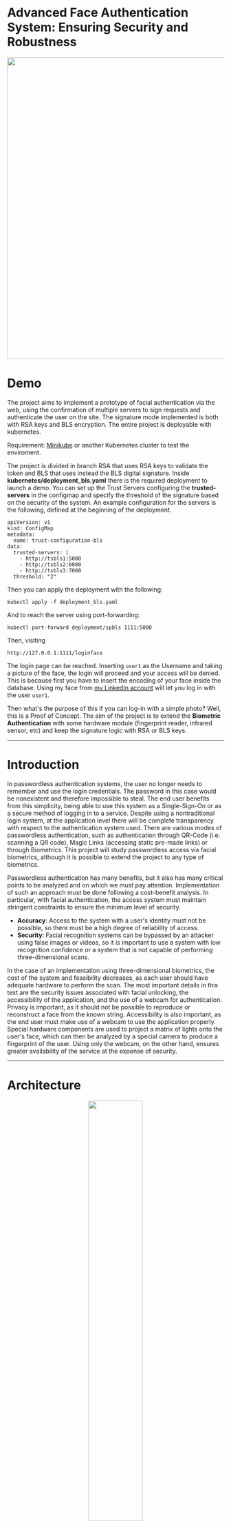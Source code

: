 # Advanced Face Authentication System: Ensuring Security and Robustness

<p align="center">
  <img src="img/trust_network.png" width="700" height="700"/>
</p>


# Demo
The project aims to implement a prototype of facial authentication via the web, using the confirmation of multiple servers to sign requests and authenticate the user on the site. The signature mode implemented is both with RSA keys and BLS encryption. The entire project is deployable with kubernetes.

Requirement: [Minikube](https://minikube.sigs.k8s.io/docs/start/) or another Kubernetes cluster to test the enviroment.

The project is divided in branch RSA that uses RSA keys to validate the token and BLS that uses instead the BLS digital signature.
Inside **kubernetes/deployment_bls.yaml** there is the required deployment to launch a demo.
You can set up the Trust Servers configuring the **trusted-servers** in the configmap and specify the threshold of the signature based on the security of the system. An example configuration for the servers is the following, defined at the beginning of the deployment.

```
apiVersion: v1
kind: ConfigMap
metadata:
  name: trust-configuration-bls
data:
  trusted-servers: |
    - http://tsbls1:5000
    - http://tsbls2:6000
    - http://tsbls3:7000
  threshold: "2"
```

Then you can apply the deployment with the following:

`kubectl apply -f deployment_bls.yaml`

And to reach the server using port-forwarding:

`kubectl port-forward deployment/spbls 1111:5000`

Then, visiting

`http://127.0.0.1:1111/loginface`

The login page can be reached. Inserting `user1` as the Username and taking a picture of the face, the login will proceed and your access will be denied. This is because first you have to insert the encoding of your face inside the database. Using my face from [my LinkedIn account](https://www.linkedin.com/in/patrick-di-fazio/) will let you log in with the user `user1`.

Then what's the purpose of this if you can log-in with a simple photo? Well, this is a Proof of Concept. The aim of the project is to extend the **Biometric Authentication** with some hardware module (fingerprint reader, infrared sensor, etc) and keep the signature logic with RSA or BLS keys.

---

# Introduction

In passwordless authentication systems, the user no longer needs to remember and use the login credentials. The password in this case would be nonexistent and therefore impossible to steal. The end user benefits from this simplicity, being able to use this system as a Single-Sign-On or as a secure method of logging in to a service. Despite using a nontraditional login system, at the application level there will be complete transparency with respect to the authentication system used. There are various modes of passwordless authentication, such as authentication through QR-Code (i.e. scanning a QR code), Magic Links (accessing static pre-made links) or through Biometrics. This project will study passwordless access via facial biometrics, although it is possible to extend the project to any type of biometrics.

Passwordless authentication has many benefits, but it also has many critical points to be analyzed and on which we must pay attention. Implementation of such an approach must be done following a cost-benefit analysis. In particular, with facial authentication, the access system must maintain stringent constraints to ensure the minimum level of security. 

- **Accuracy**: Access to the system with a user's identity must not be possible, so there must be a high degree of reliability of access. 
- **Security**: Facial recognition systems can be bypassed by an attacker using false images or videos, so it is important to use a system with low recognition confidence or a system that is not capable of performing three-dimensional scans.

In the case of an implementation using three-dimensional biometrics, the cost of the system and feasibility decreases, as each user should have adequate hardware to perform the scan. The most important details in this text are the security issues associated with facial unlocking, the accessibility of the application, and the use of a webcam for authentication. Privacy is important, as it should not be possible to reproduce or reconstruct a face from the known string. Accessibility is also important, as the end user must make use of a webcam to use the application properly. Special hardware components are used to project a matrix of lights onto the user's face, which can then be analyzed by a special camera to produce a fingerprint of the user. Using only the webcam, on the other hand, ensures greater availability of the service at the expense of security.

---

# Architecture

<p align="center">
  <img src="img/network_details.png" width="50%" height="50%"/>
</p>

- Client: Provides for client access to the service, starting with the individual user and ending with the organization that chooses to adopt the passwordless methodology. Here, clients connect to the service according to the level of security they wish to maintain. A client that needs numerous servers to sign its face will choose a higher level of security. To access less critical services, it will also be possible for the client to choose a lower level of security, which will benefit from faster signing and less bandwidth occupancy. The client connects through the browser to the Service Provider's address, enters its Username and takes the picture. After a few milliseconds he receives a response from the server: if the photo is valid and the encoding matches the one saved on the Identity Provider, the user accesses the Service Homepage, otherwise he will receive HTTP error 401 (Unauthorized).
- Server: This part is responsible for receiving the user's request, generating the face encoding and sending it to a controller that will handle the signature request by forwarding the encoding to the trust servers. This is where we deliver the service to the user and generate the token that will then be used within the service and uniquely identify the user on the Web site. The first step the Service Provider takes is to receive the request from the Clients and process the face encoding locally. After the processing is finished it turns the request made to the Identity Provider who prepares the request for the Trust Controller, if the user is registered in the system and waits for response. The Trust controller in turn, knowing the list of signing servers, has the logic to make a request to each server and merge the signatures.
- Signature: At this level, the signature servers come in and compare the encoding of the previously sent face with the one saved by the users' identity manager. Trust Servers do an array comparison operation that will return a positive result only if the generated encoding falls within a confidence interval specified at runtime. In other words, if the encoding is similar enough to the saved encoding, they will sign the packet and return it to the client. Trust Servers, depending on the type of signature the system will have, will differ greatly. In fact, the service can use two different systems to sign and generate the tokens: one is based on the RSA algorithm and one uses BLS signatures, better described later. Deployment is done parametrically, using the same container but changing the environment variables for each new server. The Trust Controller needs to be aware of all the servers signing the picture, to better manage the security of the system.

# Signature 

In the diagram in the figure we can see how the first step in requesting an identity from the client to the server or Service Provider. Here the Service Provider is then contacted by specifying the user's username. It is in the Service Provider that the deployment of the client reachable webserver is done and it is he who is in charge of processing the client face to generate the encoding.
Once the encoding generation is complete, an identity request is sent to the Identity Provider that contains the previously generated encoding and the user's username as parameters. If the username matches an existing one, the request formed by the encoding just received and the encoding saved for that user, concatenated with the username, is forwarded. This packet is sent to the Trust Controller.
The Controller retrieves the server number configured at runtime, according to the required security level, and prepares a cyclic request for each Identity Server or Trust Server present, which includes the two received encodings and the user's username. Each server is responsible for producing a boolean indicating whether the two arrays are similar. If the result is positive, each server produces a piece of the token which is then sent to the Trust Controller as a response. If one of the servers is unreachable it is skipped.
The generated response, which includes all the pieces of the tokens created, is then sent back to the Identity Provider who provides the identity and the JSON Web Token to the client who will be identified on the Web site until he logs out. Finally, the application can use two different signature modes: the List mode and the mode with BLS. Regardless of the signature type, the operation of the service will appear transparent to the user, who will always be validated and identified via a JWT.

## Type of Signature: RSA vs BLS

<p align="center">
  <img src="img/screen_list.png" width="30%" height="30%"/>
  <img src="img/screen_bls.png" width="30.2%" height="30.2%"/>
</p>

### RSA Mode
In this mode, each Trust Server signs the response with its public key and sends the packet to the Trust Controller, which will collect the signatures and send them to the Service Provider via the Identity Provider. At this point the Server may encrypt a session key with the public key retrieved from the Trust servers' signatures and send it to the various Trust Servers. If each of them responds with the correct decryption of the session key, through its own private key, then that server is registered as valid and the number of servers that have signed the session token is increased by one. When the number of signatures is greater than the desired security limit for the specific Service Provider, the session token is considered valid and the user is free to browse the Web site until he logs out, where the signatures are invalidated.
Considering the implementation side, an asymmetric encryption mode is used for this type of signature, using an RSA library on Python.

### BLS Mode
This signature mode, implements a multi-signature widely used in the Blockchain to reduce the size of transactions, where to verify a set of signatures, the verificator must have an *aggregate()* function of the signatures, it must maintain only a reduced aggregation of all the signers' public keys. Doing so reduces the number of computed elements which then results in faster signature verification by having less computational effort.
In the case of Trust Servers, each server generates its own token through the bls signature() function, encrypting the encoding and username. This information will be concatenated to the Proof of Possession of the private key and sent to the Trust Controller. Here the aggregate() is created, which will merge all server signatures and send them to the Service Provider through the Identity Provider. When receiving the packets to be validated, the Server Principal will verify the signature with *verify_aggregate()* which compares the set of generated signatures with the Proof of Possession list of public keys retrieved from each Trust Server.

## Performances

In this section we distinguish the different type of signature from the performance point of view. Wireshark was used to produce the graphs. The tests performed consider a single login via facial registration (and then sending the photo, generating the encoding and signing servers) followed by the user's logout.
To analyze network traffic with Wireshark, we can hook a probe to the loopback interfaces of the system. This is possible because it is used Minikube, which is a method of running Kubernetes locally, on localhost interfaces and enabling port forwarding to reach the Service Provider service on port 1111 with the browser. This way the webserver can be reached and communications between the internal servers can be intercepted. Thanks to the statistics section of Wireshark it is then possible to create meaningful graphs for bandwidth usage, packet size, and on the TCP statistics of the connection.
We can see the first graph representing the total number of packets computed and then forwarded between servers to accomplish a signature, with an analysis on the average bandwidth consumed. The second and third show the total network throughput and the percentage of outgoing and incoming packets in the servers, over the 5 seconds of usage. In the figures we see that in 2 seconds there is a peak in network utilization: this is due to the sending, processing of the picture and the request and then subsequent sending of the signatures by the trust servers. The graph continues with a smaller peak indicating user logout. The I/O graphs represent the same situation, but include both server input and output data.
During the system usage, a user performing the same login and and logout action, has different bandwidth usage. This is because the two signature modes employ different resources, both in terms of network usage and computing resources. In list mode we note that for the same actions there are **342** packets used, compared to **340** in BLS mode. On the other hand, analyzing the bitrate of both, the **163** Kbit/s of the list mode stands out, against the **152** Kbit/s of the BLS mode: a reasonable result given that the Average packet size of a BLS packet is **316** Bytes, against the **342** of the list mode. We thus note that BLS has about **0.6**% fewer packets used, about a **6.7**% less Kbit/s exchanged during signing, and a **7.6**% smaller Average packet size than the list mode.

<p align="center">
<h3>RSA</h3>
  <img src="img/list_graph.png" width="50%" height="50%"/>
  <img src="img/list_io.png" width="50%" height="50%"/>
  <img src="img/list_packets.png" width="50%" height="50%"/> 
<h3>BLS</h3>
  <img src="img/bls_graph.png" width="50%" height="50%"/>
  <img src="img/bls_io.png" width="50%" height="50%"/>
  <img src="img/bls_packets.png" width="50%" height="50%"/>
</p>
